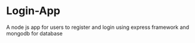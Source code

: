 # Login-App
A node js app for users to register and login using express framework and mongodb for database
